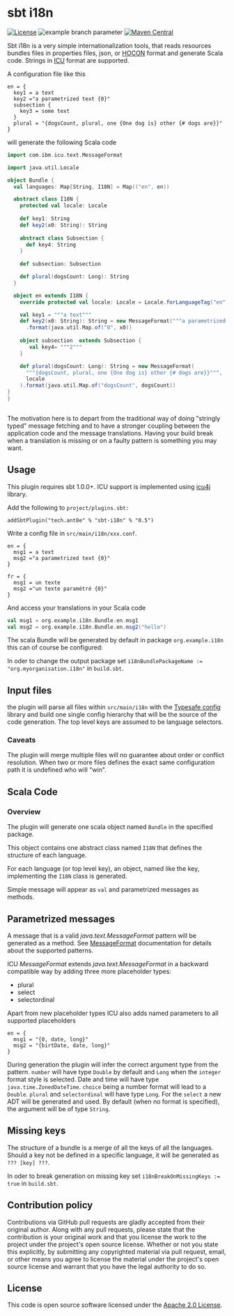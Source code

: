 # sbt i18n

[![License](http://img.shields.io/:license-apache-blue.svg)](http://www.apache.org/licenses/LICENSE-2.0.html)
![example branch parameter](https://github.com/ant8e/sbt-i18n/workflows/CI/badge.svg?branch=main)
[![Maven Central](https://maven-badges.herokuapp.com/maven-central/tech.ant8e/sbt-i18n/badge.svg)](https://maven-badges.herokuapp.com/maven-central/tech.ant8e/sbt-i18n)



Sbt i18n is a very simple internationalization tools, that reads resources bundles files in properties files, json, or 
[HOCON](https://github.com/lightbend/config#using-hocon-the-json-superset) format and generate Scala code. Strings in 
[ICU](https://unicode-org.github.io/icu/userguide/format_parse/messages/) format are supported.

A configuration file like this

```hocon
en = {
  key1 = a text
  key2 ="a parametrized text {0}"
  subsection {
    key3 = some text
  }
  plural = "{dogsCount, plural, one {One dog is} other {# dogs are}}"
}

```

will generate the following Scala code 

```scala
import com.ibm.icu.text.MessageFormat

import java.util.Locale

object Bundle {
  val languages: Map[String, I18N] = Map(("en", en))

  abstract class I18N {
    protected val locale: Locale
    
    def key1: String
    def key2(x0: String): String
    
    abstract class Subsection {
      def key4: String
    }
    
    def subsection: Subsection

    def plural(dogsCount: Long): String
  }

  object en extends I18N {
    override protected val locale: Locale = Locale.forLanguageTag("en")

    val key1 = """a text"""
    def key2(x0: String): String = new MessageFormat("""a parametrized text {0}""", locale)
      .format(java.util.Map.of("0", x0))
   
    object subsection  extends Subsection {
       val key4= """2"""
    }

    def plural(dogsCount: Long): String = new MessageFormat(
      """{dogsCount, plural, one {One dog is} other {# dogs are}}""", 
      locale
    ).format(java.util.Map.of("dogsCount", dogsCount))
}
}
     
```

The motivation here is to depart from the traditional way of doing "stringly typed" message fetching and to have a 
stronger coupling between the application code and the message translations. Having your build break when a 
translation is missing or on a faulty pattern is something you may want.   


## Usage

This plugin requires sbt 1.0.0+. ICU support is implemented using 
[icu4j](https://unicode-org.github.io/icu/userguide/icu4j/) library. 

Add the following to `project/plugins.sbt:`

    addSbtPlugin("tech.ant8e" % "sbt-i18n" % "0.5")

Write a config file in `src/main/i18n/xxx.conf`.

```hocon
en = {
  msg1 = a text
  msg2 ="a parametrized text {0}"
}

fr = {
  msg1 = un texte
  msg2 ="un texte paramétré {0}"
}

``` 

And access your translations in your Scala code

```scala
val msg1 = org.example.i18n.Bundle.en.msg1
val msg2 = org.example.i18n.Bundle.en.msg2("hello")
```

The scala Bundle will be generated by default in package `org.example.i18n` this can of course be configured: 

In oder to change the output package set `i18nBundlePackageName := "org.myorganisation.i18n"` in `build.sbt`. 
  
## Input files

the plugin will parse all files within `src/main/i18n` with the [Typesafe config](https://github.com/lightbend/config) 
library and build one single config hierarchy that will be the source of the code generation. The top level keys are
assumed to be language selectors.   

###  Caveats 

The plugin will merge multiple files will no guarantee about order or conflict resolution. When two or more files defines 
the exact same configuration path it is undefined who will "win".       

## Scala Code

### Overview 
The plugin will generate one scala object named `Bundle` in the specified package.

This object contains one abstract class named `I18N` that defines the structure of each language.

For each language (or top level key), an object, named like the key, implementing the `I18N` class is generated.

Simple message will appear as `val` and parametrized messages as methods. 
 
## Parametrized messages 
 
A message that is a valid *java.text.MessageFormat* pattern will be generated as a method. 
See [MessageFormat](https://docs.oracle.com/javase/8/docs/api/java/text/MessageFormat.html)
documentation for details about the supported patterns. 

ICU *MessageFormat* extends *java.text.MessageFormat* in a backward compatible way by adding three more 
placeholder types:

* plural
* select
* selectordinal

Apart from new placeholder types ICU also adds named parameters to all supported placeholders

```hocon
en = {
  msg1 = "{0, date, long}"
  msg2 = "{birtDate, date, long}"
}
```

During generation the plugin will infer the correct argument type from the pattern. 
`number` will have type `Double` by default and `Long` when the `integer` format style is selected. 
Date and time will have type `java.time.ZonedDateTime`. `choice` being a number format will lead to a `Double`. 
`plural` and `selectordinal` will have type `Long`. For the `select` a new ADT will be generated and used.
By default (when no format is specified), the argument will be of type `String`.

## Missing keys

The structure of a bundle is a merge of all the keys of all the languages. Should a key not be defined in a specific 
language, it will be generated as `??? [key] ???`.
      
In oder to break generation on missing key set `i18nBreakOnMissingKeys := true` in `build.sbt`. 

## Contribution policy ##

Contributions via GitHub pull requests are gladly accepted from their original author. Along with any pull requests, please state that the contribution is your original work and that you license the work to the project under the project's open source license. Whether or not you state this explicitly, by submitting any copyrighted material via pull request, email, or other means you agree to license the material under the project's open source license and warrant that you have the legal authority to do so.

## License ##

This code is open source software licensed under the [Apache 2.0 License](http://www.apache.org/licenses/LICENSE-2.0.html).
